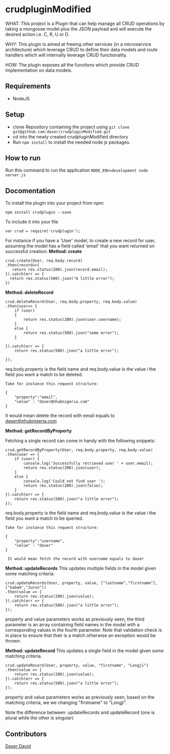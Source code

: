 # crudpluginModified

WHAT: This project is a Plugin that can help manage all CRUD operations by taking a mongoose model plus the JSON payload and will execute the desired action i.e. C, R, U or D.

WHY: This plugin is aimed at freeing other services (in a microservice architecture) which leverage CRUD to define their data models and route handlers which will internally leverage CRUD functionality.

HOW: The plugin exposes all the functions which provide CRUD implementation on data models.

## Requirements
* NodeJS

## Setup
* clone Repository containing the project using `git clone git@github.com:daser/crudpluginModified.git`
* cd into the newly created crudpluginModified directory
* Run `npm install` to install the needed node js packages.

## How to run
Run this command to run the application `NODE_ENV=development node server.js`

## Docomentation

To install the plugin into your project from npm:


```npm install crudplugin --save```


To include it into your file

```var crud = require('crudplugin');```


For instance if you have a 'User' model, to create a new record for user, assuming the model has a field called 'email' that you want returned on successful creation:
<b>
Method: create
</b>

```
crud.create(User, req.body.record)
.then(record=>{
   return res.status(200).json(record.email);
}).catch(err => {
  return res.status(500).json("A little error");
})
```

<b>
Method: deleteRecord</b>

```
crud.deleteRecord(User, req.body.property, req.body.value)
.then(user=> {
    if (user)
    {
        return res.status(200).json(user.username);
    }
    else {
        return res.status(500).json("some error");
    }

}).catch(err => {
    return res.status(500).json("a little error");

});
```

req.body.property is the field name and req.body.value is the value i the field you want a match to be deleted.

   	Take for instance this request structure:
```   
{
    "property":"email",
    "value" : "daser@nhubnigeria.com"
}
```
It would mean delete the record with email equals to daser@nhubnigeria.com


<b>Method: getRecordByProperty</b>

Fetching a single record can come in handy with the following snippets:

```
crud.getRecordByProperty(User, req.body.property, req.body.value)
.then(user => {
    if (user) {
        console.log('Successfully retrieved user ' + user.email);
        return res.status(200).json(user);
    }
    else {
        console.log('Could not find user ');
        return res.status(200).json(false);
    }
}).catch(err => {
    return res.status(500).json("a little error");
});
```

req.body.property is the field name and req.body.value is the value i the field you want a match to be queried.

   	Take for instance this request structure:
```
{
    "property":"username",
    "value" : "daser"
}
```
 	 
     It would mean fetch the record with username equals to daser

<b>Method: updateRecords</b>
This updates multiple fields in the model given some matching criteria.
```
crud.updateRecords(User, property, value, ["lastname","firstname"], ["kabam","Jurun"])
.then(value => {
    return res.status(200).json(value);
}).catch(err => {
    return res.status(500).json("a little error");
});
```
property and value parameters works as previously seen, the third parameter is an array containing field names in the model with a corresponding values in the fourth parameter. Note that validation check is in place to ensure that their is a match otherwise an exception would be thrown.





<b>Method: updateRecord</b>
This updates a single field in the model given some matching criteria.

```
crud.updateRecord(User, property, value, "firstname", "Longji")
.then(value => {
    return res.status(200).json(value);
}).catch(err => {
    return res.status(500).json("a little error");
});
```
property and value parameters works as previously seen, based on the matching criteria, we we changing "firstname" to "Longji".

Note the difference between: updateRecords and updateRecord (one is plural while the other is singular)



## Contributors
[Daser David](https://github.com/daser)

